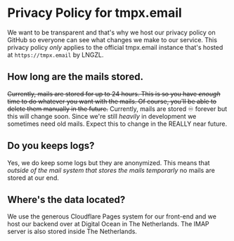 # Privacy Policy for tmpx.email
We want to be transparent and that's why we host our privacy policy on GitHub so everyone can see what changes we make to our service. This
privacy policy _only_ applies to the official tmpx.email instance that's hosted at `https://tmpx.email` by LNGZL.

## How long are the mails stored.
~~Currently, mails are stored for up to 24 hours. This is so you have _enough_ time to do whatever you want with the mails. Of course, you'll be
able to delete them manually in the future.~~
Currently, mails are stored ♾️ forever but this will change soon. Since we're still _heavily_ in development we sometimes need old mails. Expect this to change in the REALLY near future.

## Do you keeps logs?
Yes, we do keep some logs but they are anonymized. This means that _outside of the mail system that stores the mails temporarly_ no mails
are stored at our end.

## Where's the data located?
We use the generous Cloudflare Pages system for our front-end and we host our backend over at Digital Ocean in The Netherlands. The IMAP server
is also stored inside The Netherlands.


